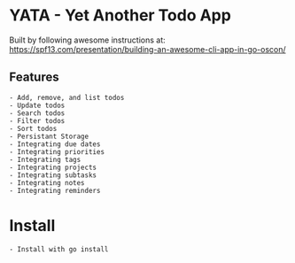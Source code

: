 # YATA - Yet Another Todo App

Built by following awesome instructions at: https://spf13.com/presentation/building-an-awesome-cli-app-in-go-oscon/

## Features

    - Add, remove, and list todos
    - Update todos
    - Search todos
    - Filter todos
    - Sort todos
    - Persistant Storage
    - Integrating due dates
    - Integrating priorities
    - Integrating tags
    - Integrating projects
    - Integrating subtasks
    - Integrating notes
    - Integrating reminders

# Install

    - Install with go install